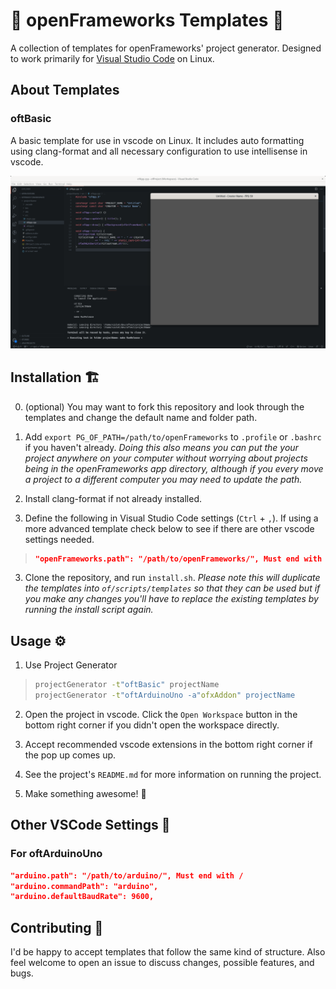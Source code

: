 # 🌻 openFrameworks Templates 🌻

A collection of templates for openFrameworks' project generator. Designed to work primarily for [Visual Studio Code](https://code.visualstudio.com/) on Linux.

## About Templates

### oftBasic

A basic template for use in vscode on Linux. It includes auto formatting using clang-format and all necessary configuration to use intellisense in vscode.

![Screenshot of visual studio code with the basic openFrameworks project running.](screenshot-oftBasic.png)

## Installation 🏗️

0. (optional) You may want to fork this repository and look through the templates and change the default name and folder path.

1. Add `export PG_OF_PATH=/path/to/openFrameworks` to `.profile` or `.bashrc` if you haven't already. *Doing this also means you can put the your project anywhere on your computer without worrying about projects being in the openFrameworks app directory, although if you every move a project to a different computer you may need to update the path.*

2. Install clang-format if not already installed. 

2. Define the following in Visual Studio Code settings (`Ctrl` + `,`). If using a more advanced template check below to see if there are other vscode settings needed.

>```json
>"openFrameworks.path": "/path/to/openFrameworks/", Must end with /
>```

3. Clone the repository, and run `install.sh`. *Please note this will duplicate the templates into `of/scripts/templates` so that they can be used but if you make any changes you'll have to replace the existing templates by running the install script again.*

## Usage ⚙️

1. Use Project Generator

>```bash
>projectGenerator -t"oftBasic" projectName
>projectGenerator -t"oftArduinoUno -a"ofxAddon" projectName
>```

2. Open the project in vscode. Click the `Open Workspace` button in the bottom right corner if you didn't open the workspace directly.

3. Accept recommended vscode extensions in the bottom right corner if the pop up comes up.

4. See the project's `README.md` for more information on running the project.

5. Make something awesome! 🎨

## Other VSCode Settings 💫

### For oftArduinoUno

```json
"arduino.path": "/path/to/arduino/", Must end with /
"arduino.commandPath": "arduino",
"arduino.defaultBaudRate": 9600,
```

## Contributing 💖

I'd be happy to accept templates that follow the same kind of structure. Also feel welcome to open an issue to discuss changes, possible features, and bugs.
